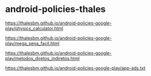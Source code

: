 # android-policies-thales

https://thalesbm.github.io/android-policies-google-play/physics_calculator.html

https://thalesbm.github.io/android-policies-google-play/mega_sena_facil.html

https://thalesbm.github.io/android-policies-google-play/metodos_diretos_indiretos.html

https://thalesbm.github.io/android-policies-google-play/app-ads.txt
